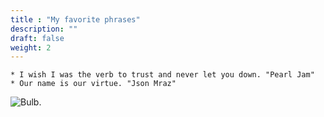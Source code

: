 ```yaml
---
title : "My favorite phrases"
description: ""
draft: false
weight: 2
---
```


	* I wish I was the verb to trust and never let you down. "Pearl Jam"
	* Our name is our virtue. "Json Mraz"


![Bulb.](./images/Bulb.png)	